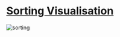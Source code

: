 # [Sorting Visualisation](https://github.com/UniBreakfast/visualize-sorting)

![sorting](sorting.gif)
